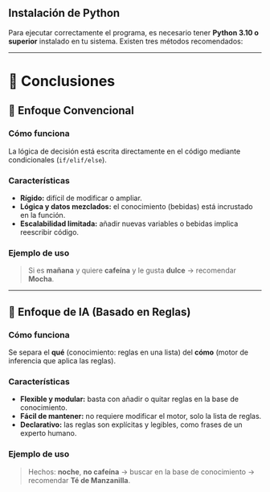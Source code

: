 ##  Instalación de Python

Para ejecutar correctamente el programa, es necesario tener **Python 3.10 o superior** instalado en tu sistema.
Existen tres métodos recomendados:

---

# 📘 Conclusiones

## 🔹 Enfoque Convencional

### Cómo funciona
La lógica de decisión está escrita directamente en el código mediante condicionales (`if/elif/else`).

### Características
- **Rígido:** difícil de modificar o ampliar.  
- **Lógica y datos mezclados:** el conocimiento (bebidas) está incrustado en la función.  
- **Escalabilidad limitada:** añadir nuevas variables o bebidas implica reescribir código.  

### Ejemplo de uso
> Si es **mañana** y quiere **cafeína** y le gusta **dulce** → recomendar **Mocha**.

---

## 🔹 Enfoque de IA (Basado en Reglas)

### Cómo funciona
Se separa el **qué** (conocimiento: reglas en una lista) del **cómo** (motor de inferencia que aplica las reglas).

### Características
- **Flexible y modular:** basta con añadir o quitar reglas en la base de conocimiento.  
- **Fácil de mantener:** no requiere modificar el motor, solo la lista de reglas.  
- **Declarativo:** las reglas son explícitas y legibles, como frases de un experto humano.  

### Ejemplo de uso
> Hechos: **noche**, **no cafeína** → buscar en la base de conocimiento → recomendar **Té de Manzanilla**.

